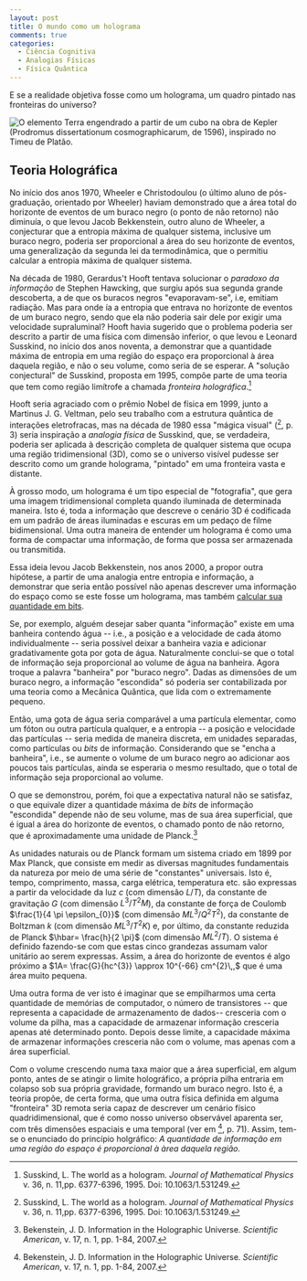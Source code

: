 ```yaml
---
layout: post
title: O mundo como um holograma
comments: true
categories:
  - Ciência Cognitiva
  - Analogias Físicas
  - Física Quântica
---
```


E se a realidade objetiva fosse como um holograma, um quadro pintado nas fronteiras do universo?

 ![O elemento Terra engendrado a partir de um cubo na obra de Kepler (Prodromus dissertationum cosmographicarum, de 1596), inspirado no Timeu de Platão.](https://otelegrafo.com/images/135px-Kepler_Hexahedron_Earth.svg)

## Teoria Holográfica
No início dos anos 1970, Wheeler e Christodoulou (o último aluno de pós-graduação, orientado por Wheeler) haviam demonstrado que a área total do horizonte de eventos de um buraco negro (o ponto de não retorno) não diminuía, o que levou Jacob Bekkenstein, outro aluno de Wheeler, a conjecturar que a entropia máxima de qualquer sistema, inclusive um buraco negro, poderia ser proporcional a área do seu horizonte de eventos, uma generalização da segunda lei da termodinâmica, que o permitiu calcular a entropia máxima de qualquer sistema.

Na década de 1980, Gerardus't Hooft tentava solucionar o _paradoxo da informação_ de Stephen Hawcking, que surgiu após sua segunda grande descoberta, a de que os buracos negros "evaporavam-se", i.e, emitiam radiação. Mas para onde ía a entropia que entrava no horizonte de eventos de um buraco negro, sendo que ela não poderia sair dele por exigir uma velocidade supraluminal? Hooft havia sugerido que o problema poderia ser descrito a partir de uma física com dimensão inferior, o que levou e Leonard Susskind, no início dos anos noventa, a demonstrar que a quantidade máxima de entropia em uma região do espaço era proporcional à área daquela região, e não o seu volume, como seria de se esperar. A "solução conjectural"  de Susskind, proposta em 1995, compõe parte de uma teoria que tem como região limítrofe a chamada _fronteira holográfica_.[^2]

Hooft seria agraciado com o prêmio Nobel de física em 1999, junto a Martinus J. G. Veltman, pelo seu trabalho com a estrutura quântica de interações eletrofracas, mas na década de 1980 essa "mágica visual" ([^2], p. 3) seria inspiração a _analogia física_ de Susskind, que, se verdadeira, poderia ser aplicada à descrição completa de qualquer sistema que ocupa uma região tridimensional (3D), como se o universo visível pudesse ser descrito como um grande holograma, "pintado" em uma fronteira vasta e distante.

À grosso modo, um holograma é um tipo especial de "fotografia", que gera uma imagem tridimensional completa quando iluminada de determinada maneira. Isto é, toda a informação que descreve o cenário 3D é codificada em um padrão de áreas iluminadas e escuras em um pedaço de filme bidimensional. Uma outra maneira de entender um holograma é como uma forma de compactar uma informação, de forma que possa ser armazenada ou transmitida.

Essa ideia levou Jacob Bekkenstein, nos anos 2000, a propor outra hipótese, a partir de uma analogia entre entropia e informação, a demonstrar que seria então possível não apenas descrever uma informação do espaço como se este fosse um holograma, mas também [calcular sua quantidade em bits](https://otelegrafo.com/a-analogia-cerebro-computador/).

Se, por exemplo, alguém desejar saber quanta "informação" existe em uma banheira contendo água -- i.e., a posição e a velocidade de cada átomo individualmente -- seria possível deixar a banheira vazia e adicionar gradativamente gota por gota de água. Naturalmente conclui-se que o total de informação seja proporcional ao volume de água na banheira. Agora troque a palavra "banheira" por "buraco negro". Dadas as dimensões de um buraco negro, a informação "escondida" só poderia ser contabilizada por uma teoria como a Mecânica Quântica, que lida com o extremamente pequeno.

Então, uma gota de água seria comparável a uma partícula elementar, como um fóton ou outra partícula qualquer, e a entropia -- a posição e velocidade das partículas -- seria medida de maneira discreta, em unidades separadas, como partículas ou _bits_ de informação. Considerando que se "encha a banheira", i.e., se aumente o volume de um buraco negro ao adicionar aos poucos tais partículas, ainda se esperaria o mesmo resultado, que o total de informação seja proporcional ao volume.

O que se demonstrou, porém, foi que a expectativa natural não se satisfaz, o que equivale dizer a quantidade máxima de _bits_ de informação "escondida" depende não de seu volume, mas de sua área superficial, que é igual a área do horizonte de eventos, o chamado ponto de não retorno, que é aproximadamente uma unidade de Planck.[^3]

As unidades naturais ou de Planck formam um sistema criado em 1899 por Max Planck, que consiste em medir as diversas magnitudes fundamentais da natureza por meio de uma série de "constantes" universais. Isto é, tempo, comprimento, massa, carga elétrica, temperatura etc. são expressas a partir da velocidade da luz $c$ (com dimensão $L/T$), da constante de gravitação $G$ (com dimensão $L^{3}/T^{2}M$), da constante de força de Coulomb $\frac{1}{4 \pi \epsilon_{0}}$ (com dimensão $M L^{3}/Q^{2} T^{2}$), da constante de Boltzman $k$ (com dimensão $M L^{3}/T^{2}K$) e, por último, da constante reduzida de Planck $\hbar= \frac{h}{2 \pi}$ (com dimensão $ML^{2}/T$). O sistema é definido fazendo-se com que estas cinco grandezas assumam valor unitário ao serem expressas. Assim, a área do horizonte de eventos é algo próximo a $1A= \frac{G}{hc^{3}} \approx 10^{-66} cm^{2}\,,$ que é uma área muito pequena.

Uma outra forma de ver isto é imaginar que se empilharmos uma certa quantidade de memórias de computador, o número de transistores -- que representa a capacidade de armazenamento de dados-- cresceria com o volume da pilha, mas a capacidade de armazenar informação cresceria apenas até determinado ponto. Depois desse limite, a capacidade máxima de armazenar informações cresceria não com o volume, mas apenas com a área superficial.

Com o volume crescendo numa taxa maior que a área superficial, em algum ponto, antes de se atingir o limite holográfico, a própria pilha entraria em colapso sob sua própria gravidade, formando um buraco negro. Isto é, a teoria propõe, de certa forma, que uma outra física definida em alguma "fronteira" 3D remota seria capaz de descrever um cenário físico quadridimensional, que é como nosso universo observável aparenta ser, com três dimensões espaciais e uma temporal (ver em [^3], p. 71). Assim, tem-se o enunciado do princípio holgráfico: *A quantidade de informação em uma região do espaço é proporcional à àrea daquela região.*

[^1]:  Stephens, C. R. et al. Black hole evaporation without information loss. _Classical and Quantum Gravity_, v. 11, n. 3, pp. 621–647, 1994. Disp. em: [iopscience](https://iopscience.iop.org/article/10.1088/0264-9381/11/3/014)

[^2]: Susskind, L. The world as a hologram. _Journal of Mathematical Physics_ v. 36, n. 11,pp. 6377-6396, 1995. Doi: 10.1063/1.531249.

[^3]: Bekenstein, J. D. Information in the Holographic Universe. _Scientific American_, v. 17, n. 1, pp. 1-84, 2007.
